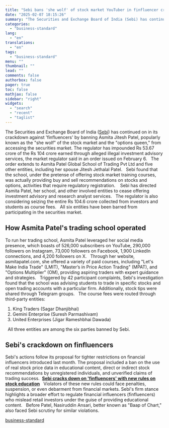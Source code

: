 ```yaml
---
title: "Sebi bans 'she wolf' of stock market YouTuber in finfluencer crackdown"
date: "2025-02-07 18:15:26"
summary: "The Securities and Exchange Board of India (Sebi) has continued on in its crackdown against 'finfluencers' by banning Asmita Jitesh Patel, popularly known as the \"she wolf\" of the stock market and the \"options queen,\" from accessing the securities market. The regulator has impounded Rs 53.67 crore of the Rs..."
categories:
  - "business-standard"
lang:
  - "en"
translations:
  - "en"
tags:
  - "business-standard"
menu: ""
thumbnail: ""
lead: ""
comments: false
authorbox: false
pager: true
toc: false
mathjax: false
sidebar: "right"
widgets:
  - "search"
  - "recent"
  - "taglist"
---
```


The Securities and Exchange Board of India ([Sebi](https://www.business-standard.com/about/what-is-sebi)) has continued on in its crackdown against 'finfluencers' by banning Asmita Jitesh Patel, popularly known as the "she wolf" of the stock market and the "options queen," from accessing the securities market. The regulator has impounded Rs 53.67 crore of the Rs 104 crore earned through alleged illegal investment advisory services, the market regulator said in an order issued on February 6.
 
The order extends to Asmita Patel Global School of Trading Pvt Ltd and five other entities, including her spouse Jitesh Jethalal Patel.
 
Sebi found that the school, under the pretense of offering stock market training courses, was actually providing buy and sell recommendations on stocks and options, activities that require regulatory registration. 
 
Sebi has directed Asmita Patel, her school, and other involved entities to cease offering investment advisory and research analyst services.
 
The regulator is also considering seizing the entire Rs 104.6 crore collected from investors and students as course fees.
 
All six entities have been barred from participating in the securities market.
 

How Asmita Patel's trading school operated
------------------------------------------

To run her trading school, Asmita Patel leveraged her social media presence, which boasts of 526,000 subscribers on YouTube, 290,000 followers on Instagram, 73,000 followers on Facebook, 1,900 LinkedIn connections, and 4,200 followers on X.
 
Through her website, asmitapatel.com, she offered a variety of paid courses, including "Let's Make India Trade" (LMIT), "Master’s in Price Action Trading" (MPAT), and "Options Multiplier" (OM), providing aspiring traders with expert guidance and strategies.
 
Triggered by 42 participant complaints, Sebi's investigation found that the school was advising students to trade in specific stocks and open trading accounts with a particular firm. Additionally, stock tips were shared through Telegram groups.
 
The course fees were routed through third-party entities:

1. King Traders (Sagar Dhanjibhai)
2. Gemini Enterprise (Suresh Parmashivam)
3. United Enterprises (Jigar Rameshbhai Dawada)

 
All three entities are among the six parties banned by Sebi.
 

Sebi's crackdown on finfluencers
--------------------------------

Sebi's actions follow its proposal for tighter restrictions on financial influencers introduced last month. The proposal included a ban on the use of real stock price data in educational content, direct or indirect stock recommendations by unregistered individuals, and unverified claims of trading success. 
**[Sebi cracks down on 'finfluencers' with new rules on stock education](/markets/news/sebi-finfluencer-circular-live-stock-data-market-education-rules-125013000571_1.html)**
 
Violators of these new rules could face penalties, suspension, or even debarment from financial markets. Sebi's firm stance highlights a broader effort to regulate financial influencers (finfluencers) who mislead retail investors under the guise of providing educational content.
 
Before Patel, Nasiruddin Ansari, better known as "Baap of Chart," also faced Sebi scrutiny for similar violations.

[business-standard](https://www.business-standard.com/markets/news/sebi-bans-asmita-patel-she-wolf-stock-market-finfluencer-crackdown-125020700959_1.html)
